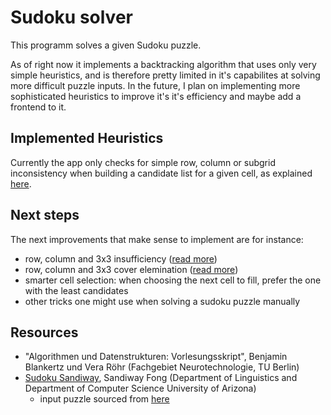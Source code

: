# Sudoku solver

This programm solves a given Sudoku puzzle.

As of right now it implements a backtracking algorithm that uses only very simple heuristics, and is therefore pretty limited in it's capabilites at solving more difficult puzzle inputs. In the future, I plan on implementing more sophisticated heuristics to improve it's it's efficiency and maybe add a frontend to it.

## Implemented Heuristics

Currently the app only checks for simple row, column or subgrid inconsistency when building a candidate list for a given cell, as explained [here](https://sandiway.arizona.edu/sudoku/inconsistency.html).

## Next steps

The next improvements that make sense to implement are for instance:

 - row, column and 3x3 insufficiency ([read more](https://sandiway.arizona.edu/sudoku/insufficiency.html))
 - row, column and 3x3 cover elemination ([read more](https://sandiway.arizona.edu/sudoku/cover.html))
 - smarter cell selection: when choosing the next cell to fill, prefer the one with the least candidates
 - other tricks one might use when solving a sudoku puzzle manually

## Resources

- "Algorithmen und Datenstrukturen: Vorlesungsskript", Benjamin Blankertz und Vera Röhr (Fachgebiet Neurotechnologie, TU Berlin)
- [Sudoku Sandiway](https://sandiway.arizona.edu/sudoku/), Sandiway Fong (Department of Linguistics and Department of Computer Science University of Arizona)
  - input puzzle sourced from [here](https://sandiway.arizona.edu/sudoku/examples.html)